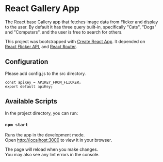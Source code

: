 # React Gallery App 
The React base Gallery app that fetches image data from Flicker and display to the user. By default it has three query built-in, specifically "Cats", "Dogs" and "Computers". and the user is free to search for others.

This project was bootstrapped with [Create React App](https://github.com/facebook/create-react-app). It depended on [React](https://reactjs.org/),[Flicker API](https://www.flickr.com/services/api/flickr.photos.search.html), and [React Router](https://reactrouter.com/).

## Configuration
Please add config.js to the src directory.
```
const apiKey = APIKEY_FROM_FLICKER; 
export default apiKey;
```

## Available Scripts

In the project directory, you can run:

### `npm start`

Runs the app in the development mode.\
Open [http://localhost:3000](http://localhost:3000) to view it in your browser.

The page will reload when you make changes.\
You may also see any lint errors in the console.

